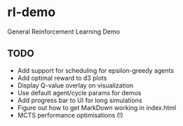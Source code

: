 # rl-demo
General Reinforcement Learning Demo

## TODO
- Add support for scheduling for epsilon-greedy agents
- Add optimal reward to d3 plots
- Display Q-value overlay on visualization
- Use default agent/cycle params for demos
- Add progress bar to UI for long simulations
- Figure out how to get MarkDown working in index.html
- MCTS performance optimisations (!)
